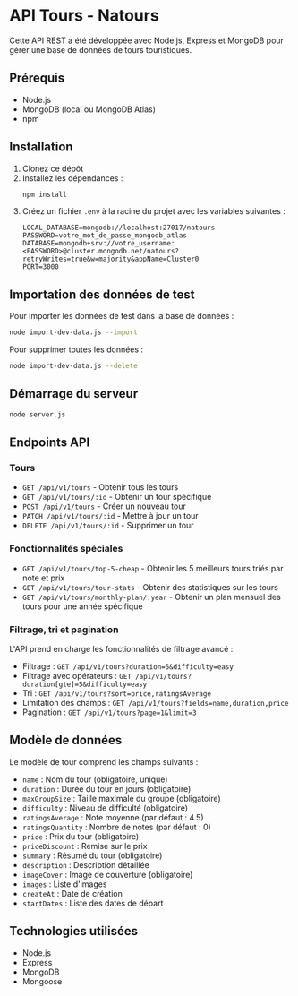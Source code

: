 # API Tours - Natours

Cette API REST a été développée avec Node.js, Express et MongoDB pour gérer une base de données de tours touristiques.

## Prérequis

- Node.js
- MongoDB (local ou MongoDB Atlas)
- npm

## Installation

1. Clonez ce dépôt
2. Installez les dépendances :
   ```bash
   npm install
   ```
3. Créez un fichier `.env` à la racine du projet avec les variables suivantes :
   ```
   LOCAL_DATABASE=mongodb://localhost:27017/natours
   PASSWORD=votre_mot_de_passe_mongodb_atlas
   DATABASE=mongodb+srv://votre_username:<PASSWORD>@cluster.mongodb.net/natours?retryWrites=true&w=majority&appName=Cluster0
   PORT=3000
   ```

## Importation des données de test

Pour importer les données de test dans la base de données :

```bash
node import-dev-data.js --import
```

Pour supprimer toutes les données :

```bash
node import-dev-data.js --delete
```

## Démarrage du serveur

```bash
node server.js
```

## Endpoints API

### Tours

- `GET /api/v1/tours` - Obtenir tous les tours
- `GET /api/v1/tours/:id` - Obtenir un tour spécifique
- `POST /api/v1/tours` - Créer un nouveau tour
- `PATCH /api/v1/tours/:id` - Mettre à jour un tour
- `DELETE /api/v1/tours/:id` - Supprimer un tour

### Fonctionnalités spéciales

- `GET /api/v1/tours/top-5-cheap` - Obtenir les 5 meilleurs tours triés par note et prix
- `GET /api/v1/tours/tour-stats` - Obtenir des statistiques sur les tours
- `GET /api/v1/tours/monthly-plan/:year` - Obtenir un plan mensuel des tours pour une année spécifique

### Filtrage, tri et pagination

L'API prend en charge les fonctionnalités de filtrage avancé :

- Filtrage : `GET /api/v1/tours?duration=5&difficulty=easy`
- Filtrage avec opérateurs : `GET /api/v1/tours?duration[gte]=5&difficulty=easy`
- Tri : `GET /api/v1/tours?sort=price,ratingsAverage`
- Limitation des champs : `GET /api/v1/tours?fields=name,duration,price`
- Pagination : `GET /api/v1/tours?page=1&limit=3`

## Modèle de données

Le modèle de tour comprend les champs suivants :

- `name` : Nom du tour (obligatoire, unique)
- `duration` : Durée du tour en jours (obligatoire)
- `maxGroupSize` : Taille maximale du groupe (obligatoire)
- `difficulty` : Niveau de difficulté (obligatoire)
- `ratingsAverage` : Note moyenne (par défaut : 4.5)
- `ratingsQuantity` : Nombre de notes (par défaut : 0)
- `price` : Prix du tour (obligatoire)
- `priceDiscount` : Remise sur le prix
- `summary` : Résumé du tour (obligatoire)
- `description` : Description détaillée
- `imageCover` : Image de couverture (obligatoire)
- `images` : Liste d'images
- `createAt` : Date de création
- `startDates` : Liste des dates de départ

## Technologies utilisées

- Node.js
- Express
- MongoDB
- Mongoose
